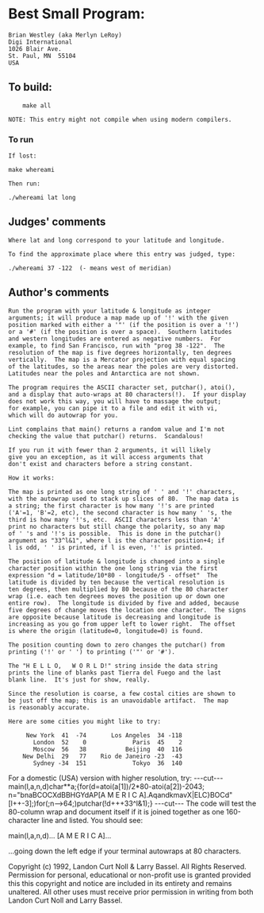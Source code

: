 # Best Small Program:

	Brian Westley (aka Merlyn LeRoy)
	Digi International
	1026 Blair Ave.
	St. Paul, MN  55104
	USA

## To build:

        make all

	NOTE: This entry might not compile when using modern compilers.

### To run

    If lost:

	make whereami
    
    Then run:

	./whereami lat long

## Judges' comments
    
    Where lat and long correspond to your latitude and longitude.

    To find the approximate place where this entry was judged, type:

	./whereami 37 -122	(- means west of meridian)
    
## Author's comments

    Run the program with your latitude & longitude as integer
    arguments; it will produce a map made up of '!' with the given
    position marked with either a '"' (if the position is over a '!')
    or a '#' (if the position is over a space).  Southern latitudes
    and western longitudes are entered as negative numbers.  For
    example, to find San Francisco, run with "prog 38 -122".  The
    resolution of the map is five degrees horizontally, ten degrees
    vertically.  The map is a Mercator projection with equal spacing
    of the latitudes, so the areas near the poles are very distorted.
    Latitudes near the poles and Antarctica are not shown.

    The program requires the ASCII character set, putchar(), atoi(),
    and a display that auto-wraps at 80 characters(!).  If your display
    does not work this way, you will have to massage the output;
    for example, you can pipe it to a file and edit it with vi,
    which will do autowrap for you.

    Lint complains that main() returns a random value and I'm not
    checking the value that putchar() returns.  Scandalous!

    If you run it with fewer than 2 arguments, it will likely
    give you an exception, as it will access arguments that
    don't exist and characters before a string constant.

    How it works:

    The map is printed as one long string of ' ' and '!' characters,
    with the autowrap used to stack up slices of 80.  The map data is
    a string; the first character is how many '!'s are printed
    ('A'=1, 'B'=2, etc), the second character is how many ' 's, the
    third is how many '!'s, etc.  ASCII characters less than 'A'
    print no characters but still change the polarity, so any map
    of ' 's and '!'s is possible.  This is done in the putchar()
    argument as "33^l&1", where l is the character position+4; if
    l is odd, ' ' is printed, if l is even, '!' is printed.

    The position of latitude & longitude is changed into a single
    character position within the one long string via the first
    expression "d = latitude/10*80 - longitude/5 - offset"  The
    latitude is divided by ten because the vertical resolution is
    ten degrees, then multiplied by 80 because of the 80 character
    wrap (i.e. each ten degrees moves the position up or down one
    entire row).  The longitude is divided by five and added, because
    five degrees of change moves the location one character.  The signs
    are opposite because latitude is decreasing and longitude is
    increasing as you go from upper left to lower right.  The offset
    is where the origin (latitude=0, longitude=0) is found.

    The position counting down to zero changes the putchar() from
    printing ('!' or ' ') to printing ('"' or '#').

    The "H E L L O,   W O R L D!" string inside the data string
    prints the line of blanks past Tierra del Fuego and the last
    blank line.  It's just for show, really.

    Since the resolution is coarse, a few costal cities are shown to
    be just off the map; this is an unavoidable artifact.  The map
    is reasonably accurate.

    Here are some cities you might like to try:

         New York  41  -74       Los Angeles  34 -118
           London  52    0             Paris  45    2
           Moscow  56   38           Beijing  40  116
        New Delhi  29   77    Rio de Janeiro -23  -43
           Sydney -34  151             Tokyo  36  140

For a domestic (USA) version with higher resolution, try:
---cut---
main(l,a,n,d)char**a;{for(d=atoi(a[1])/2*80-atoi(a[2])-2043;
n="bnaBCOCXdBBHGYdAP[A M E R I C A].AqandkmavX|ELC}BOCd"
[l++-3];)for(;n-->64;)putchar(!d+++33^l&1);}
---cut---
The code will test the 80-column wrap and document itself if it is
joined together as one 160-character line and listed.  You should see:

main(l,a,n,d)...
[A M E R I C A]...

...going down the left edge if your terminal autowraps at 80 characters.

Copyright (c) 1992, Landon Curt Noll & Larry Bassel.
All Rights Reserved.  Permission for personal, educational or non-profit use is
granted provided this this copyright and notice are included in its entirety
and remains unaltered.  All other uses must receive prior permission in writing
from both Landon Curt Noll and Larry Bassel.
